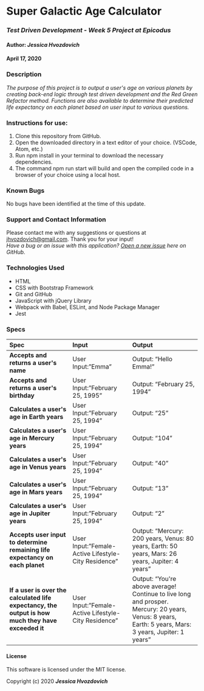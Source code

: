 # **Super Galactic Age Calculator**

### _Test Driven Development - Week 5 Project at Epicodus_

#### Author: **_Jessica Hvozdovich_**
#### April 17, 2020

### Description

_The purpose of this project is to output a user's age on various planets by creating back-end logic through test driven development and the Red Green Refactor method. Functions are also available to determine their predicted life expectancy on each planet based on user input to various questions._

### Instructions for use:

1. Clone this repository from GitHub.
2. Open the downloaded directory in a text editor of your choice.
  (VSCode, Atom, etc.)
3. Run npm install in your terminal to download the necessary dependencies.
4. The command npm run start will build and open the compiled code in a browser of your choice using a local host.

### Known Bugs

No bugs have been identified at the time of this update.

### Support and Contact Information

Please contact me with any suggestions or questions at jhvozdovich@gmail.com. Thank you for your input!  
_Have a bug or an issue with this application? [Open a new issue](https://github.com/jhvozdovich/galactic-age-calculator/issues) here on GitHub._

### Technologies Used

* HTML
* CSS with Bootstrap Framework
* Git and GitHub
* JavaScript with jQuery Library
* Webpack with Babel, ESLint, and Node Package Manager
* Jest

### Specs
| Spec | Input | Output |
| :------------- | :------------- | :------------- |
| **Accepts and returns a user's name** | User Input:”Emma” | Output: “Hello Emma!” |
| **Accepts and returns a user's birthday** | User Input:”February 25, 1995” | Output: “February 25, 1994” |
| **Calculates a user's age in Earth years** | User Input:”February 25, 1994” | Output: “25” |
| **Calculates a user's age in Mercury years** | User Input:”February 25, 1994” | Output: “104” |
| **Calculates a user's age in Venus years** | User Input:”February 25, 1994” | Output: “40” |
| **Calculates a user's age in Mars years** | User Input:”February 25, 1994” | Output: “13” |
| **Calculates a user's age in Jupiter years** | User Input:”February 25, 1994” | Output: “2” |
| **Accepts user input to determine remaining life expectancy on each planet** | User Input:”Female-Active Lifestyle-City Residence” | Output: “Mercury: 200 years, Venus: 80 years, Earth: 50 years, Mars: 26 years, Jupiter: 4 years” |
| **If a user is over the calculated life expectancy, the output is how much they have exceeded it** | User Input:”Female-Active Lifestyle-City Residence” | Output: “You're above average! Continue to live long and prosper. Mercury: 20 years, Venus: 8 years, Earth: 5 years, Mars: 3 years, Jupiter: 1 years”  |

#### License

This software is licensed under the MIT license.

Copyright (c) 2020 **_Jessica Hvozdovich_**